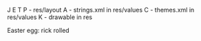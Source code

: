 J
E
T
P  - res/layout
A  - strings.xml in res/values
C  - themes.xml in res/values
K - drawable in res

Easter egg: rick rolled
